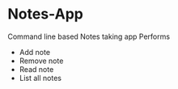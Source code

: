 # Notes-App

Command line based Notes taking app
Performs 
- Add note
- Remove note
- Read note
- List all notes
